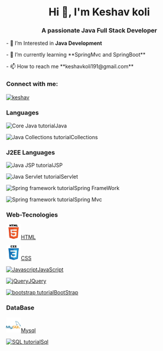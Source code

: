 <h1 align="center">Hi 👋, I'm Keshav koli</h1>
<h3 align="center">A passionate Java Full Stack Developer</h3>

<a>- 🔭 I’m Interested in **Java Development**</a>
<p>
<a>- 🌱 I’m currently learning **SpringMvc and SpringBoot**</a>
</p>
<a>- 📫 How to reach me **keshavkoli191@gmail.com**</a>

<h3 align="left">Connect with me:</h3>
<a align="left">
<a href="https://linkedin.com/in/keshavkoli" target="_blank"><img align="center" src="https://cdn.jsdelivr.net/npm/simple-icons@3.0.1/icons/linkedin.svg" alt="keshav" height="30" width="40" /></a>
<h3 align="left">Languages</h3>
<a align="left"><img class=" lazyloaded" data-src="https://static.javatpoint.com/images/homeicon/core-java.png" alt="Core Java tutorial" src="https://static.javatpoint.com/images/homeicon/core-java.png">Java</a>

<a align="left"><img class=" lazyloaded" data-src="https://static.javatpoint.com/images/homeicon/collections.png" alt="Java Collections tutorial" src="https://static.javatpoint.com/images/homeicon/collections.png">Collections</a>


<h3 align="left">J2EE Languages</h3>

<a align="left"><img class=" lazyloaded" data-src="https://static.javatpoint.com/images/homeicon/jsp.png" alt="Java JSP tutorial" src="https://static.javatpoint.com/images/homeicon/jsp.png">JSP</a> 

<a align="left"><img class=" lazyloaded" data-src="https://static.javatpoint.com/images/homeicon/servlet.png" alt="Java Servlet tutorial" src="https://static.javatpoint.com/images/homeicon/servlet.png">Servlet</a> 

<a align="left"><img class=" lazyloaded" data-src="https://static.javatpoint.com/images/homeicon/spring.png" alt="Spring framework tutorial" src="https://static.javatpoint.com/images/homeicon/spring.png">Spring FrameWork</a> 

<a align="left"><img class=" lazyloaded" data-src="https://static.javatpoint.com/images/homeicon/spring.png" alt="Spring framework tutorial" src="https://static.javatpoint.com/images/homeicon/spring.png">Spring Mvc</a> 

<h3 align="left">Web-Tecnologies</h3>

  <a href="https://www.w3.org/html/" target="_blank"> <img src="https://raw.githubusercontent.com/devicons/devicon/master/icons/html5/html5-original-wordmark.svg" alt="html5" width="40" height="40"/>HTML</a> 
  
  <a href="https://www.w3schools.com/css/" target="_blank"> <img src="https://raw.githubusercontent.com/devicons/devicon/master/icons/css3/css3-original-wordmark.svg" alt="css3" width="40" height="40"/>CSS</a> 
  
  <a href="https://www.javascript.com/" target="_blank"> <img src="https://upload.wikimedia.org/wikipedia/commons/6/6a/JavaScript-logo.png" alt="Javascript" width="40" height="40"/>JavaScript</a>
  
  <a href="https://www.jquery.com/" target="_blank"> <img src="https://upload.wikimedia.org/wikipedia/commons/f/fd/JQuery-Logo.svg" alt="jQuery" width="40" height="40"/>JQuery</a>
  
   <a href="https://www.mysql.com/" target="_blank"><img class=" lazyloaded" data-src="https://static.javatpoint.com/bootstrappages/images/bootstrap-logo.jpg" alt="bootstrap tutorial" src="https://static.javatpoint.com/bootstrappages/images/bootstrap-logo.jpg">BootStrap</a> 
   
  <h3 align="left">DataBase</h3>
  
  <a href="https://www.mysql.com/" target="_blank"> <img src="https://raw.githubusercontent.com/devicons/devicon/master/icons/mysql/mysql-original-wordmark.svg" alt="mysql" width="40" height="40"/>Mysql</a>
  
 <a href="https://www.mysql.com/" target="_blank">  <img class=" lazyloaded" data-src="https://static.javatpoint.com/images/homeicon/sql.png" alt="SQL tutorial" src="https://static.javatpoint.com/images/homeicon/sql.png">Sql</a> 
 
  
